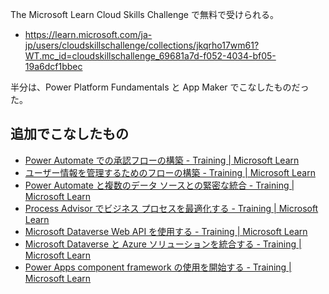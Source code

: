 The Microsoft Learn Cloud Skills Challenge で無料で受けられる。

* https://learn.microsoft.com/ja-jp/users/cloudskillschallenge/collections/jkqrho17wm61?WT.mc_id=cloudskillschallenge_69681a7d-f052-4034-bf05-19a6dcf1bbec

半分は、Power Platform Fundamentals と App Maker でこなしたものだった。

## 追加でこなしたもの

* [Power Automate での承認フローの構築 \- Training \| Microsoft Learn](https://learn.microsoft.com/ja-jp/training/modules/build-approval-flows/?WT.mc_id=cloudskillschallenge_69681a7d-f052-4034-bf05-19a6dcf1bbec)
* [ユーザー情報を管理するためのフローの構築 \- Training \| Microsoft Learn](https://learn.microsoft.com/ja-jp/training/modules/manage-user-information/?WT.mc_id=cloudskillschallenge_69681a7d-f052-4034-bf05-19a6dcf1bbec)
* [Power Automate と複数のデータ ソースとの緊密な統合 \- Training \| Microsoft Learn](https://learn.microsoft.com/ja-jp/training/modules/multiple-data-sources/?WT.mc_id=cloudskillschallenge_69681a7d-f052-4034-bf05-19a6dcf1bbec)
* [Process Advisor でビジネス プロセスを最適化する \- Training \| Microsoft Learn](https://learn.microsoft.com/ja-jp/training/modules/business-process-optimization-process-advisor/?WT.mc_id=cloudskillschallenge_69681a7d-f052-4034-bf05-19a6dcf1bbec)
* [Microsoft Dataverse Web API を使用する \- Training \| Microsoft Learn](https://learn.microsoft.com/ja-jp/training/modules/common-data-service-web-api/?WT.mc_id=cloudskillschallenge_69681a7d-f052-4034-bf05-19a6dcf1bbec)
* [Microsoft Dataverse と Azure ソリューションを統合する \- Training \| Microsoft Learn](https://learn.microsoft.com/ja-jp/training/modules/integrate-common-data-service-azure-solutions/?WT.mc_id=cloudskillschallenge_69681a7d-f052-4034-bf05-19a6dcf1bbec)
* [Power Apps component framework の使用を開始する \- Training \| Microsoft Learn](https://learn.microsoft.com/ja-jp/training/modules/get-started-component-framework/?WT.mc_id=cloudskillschallenge_69681a7d-f052-4034-bf05-19a6dcf1bbec)
